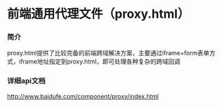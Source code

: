 前端通用代理文件（proxy.html）
==========================

### 简介
proxy.html提供了比较完备的前端跨域解决方案，主要通过iframe+form表单方式，iframe地址指定到proxy.html，即可处理各种复杂的跨域回调

### 详细api文档
http://www.baidufe.com/component/proxy/index.html
